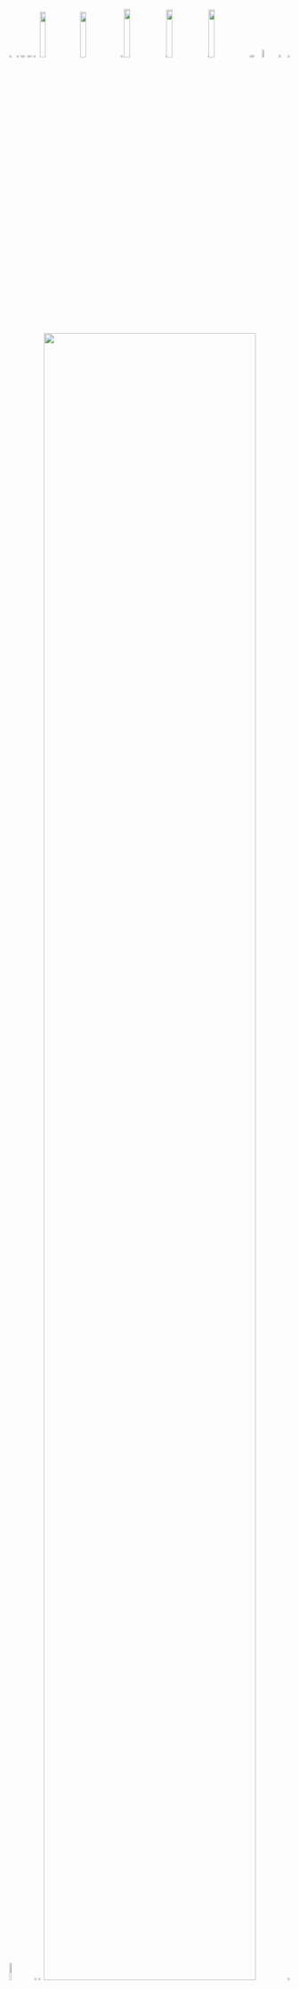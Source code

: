 <picture><source media="(prefers-color-scheme: light)" srcset="https://hayuta14.github.io/main/sd/generated/abb6cc5e1d6ec82b53f5aec53864b66f5336137c9bc8e93fe633f0bcd384b3fdeefd38afd433ff9b12f7ce10311287dd0255a4e37baedb19e35ddee53217684e.png"><source media="(prefers-color-scheme: dark)" srcset="https://hayuta14.github.io/main/sd/generated/8b5341d0e77e5514adcef30b99332f3a3fabb03b8bb9c553dae46defcd458c9fb1d958c491dddbe382a8b253b450c312dfb893242843fc81252323b3d965d70a.png"><img src="https://hayuta14.github.io/main/sd/generated/abb6cc5e1d6ec82b53f5aec53864b66f5336137c9bc8e93fe633f0bcd384b3fdeefd38afd433ff9b12f7ce10311287dd0255a4e37baedb19e35ddee53217684e.png" width="2.4822695035460995%" /></picture><a href="#js-contribution-activity"><picture><source media="(prefers-color-scheme: light)" srcset="https://hayuta14.github.io/main/sd/generated/9549d9d8b237bddd3b3f9bad23c7e3c69e2b1ee6fc394f775d3a73e58cd0591950448b8dc96586c1aba8e2e42742d9b8f7f2c5c155011c6bebd3bfa9780f41d2.png"><source media="(prefers-color-scheme: dark)" srcset="https://hayuta14.github.io/main/sd/generated/f01c57a4b90b3bc464bfd18a9741d43d50f2120d722e49d66e33c5bf2cc7a67aefec4f96af015ea7270455657092f257bf33b682a46e6b30d4c9000a9bff1ad3.png"><img src="https://hayuta14.github.io/main/sd/generated/9549d9d8b237bddd3b3f9bad23c7e3c69e2b1ee6fc394f775d3a73e58cd0591950448b8dc96586c1aba8e2e42742d9b8f7f2c5c155011c6bebd3bfa9780f41d2.png" width="1.4184397163120568%" /></picture></a><picture><source media="(prefers-color-scheme: light)" srcset="https://hayuta14.github.io/main/sd/generated/f06c8a826be4a8d6296c8291cf585a85006330b1d993715ff7a270a4748c842af732d23e0d870f499150f8f96cb81a5b8158f877582d1162c60adf21c011752e.png"><source media="(prefers-color-scheme: dark)" srcset="https://hayuta14.github.io/main/sd/generated/25df61d4e48f96d1395e39814955bd99e1854fb898746458b821e13e3fc6b947200714166666d80414a023c75610b3db0994ab7182df26aa12e328911ab50fde.png"><img src="https://hayuta14.github.io/main/sd/generated/f06c8a826be4a8d6296c8291cf585a85006330b1d993715ff7a270a4748c842af732d23e0d870f499150f8f96cb81a5b8158f877582d1162c60adf21c011752e.png" width="0.9456264775413712%" /></picture><a href="#-the-above-image-is-interactive-try-clicking-on-the-tabs-"><picture><source media="(prefers-color-scheme: light)" srcset="https://hayuta14.github.io/main/sd/generated/c294ed8aefacb4057b66b7d1f7951a2f6a21e75ec14410df21da8a016c4639e772d319f98a5b23148309b971a78dbb271079e81d3c7628138cd5a85ad894f912.png"><source media="(prefers-color-scheme: dark)" srcset="https://hayuta14.github.io/main/sd/generated/9a366619b27f8ffb094098fa8596219161d219707ed67f4609e0ad90851b4d0f554aafa5e61b5f9e15fab6ceae8266e944f7c6558a1eaf6495ea3df4eecc17c6.png"><img src="https://hayuta14.github.io/main/sd/generated/c294ed8aefacb4057b66b7d1f7951a2f6a21e75ec14410df21da8a016c4639e772d319f98a5b23148309b971a78dbb271079e81d3c7628138cd5a85ad894f912.png" width="1.4184397163120568%" /></picture></a><picture><source media="(prefers-color-scheme: light)" srcset="https://hayuta14.github.io/main/sd/generated/f06c8a826be4a8d6296c8291cf585a85006330b1d993715ff7a270a4748c842af732d23e0d870f499150f8f96cb81a5b8158f877582d1162c60adf21c011752e.png"><source media="(prefers-color-scheme: dark)" srcset="https://hayuta14.github.io/main/sd/generated/25df61d4e48f96d1395e39814955bd99e1854fb898746458b821e13e3fc6b947200714166666d80414a023c75610b3db0994ab7182df26aa12e328911ab50fde.png"><img src="https://hayuta14.github.io/main/sd/generated/f06c8a826be4a8d6296c8291cf585a85006330b1d993715ff7a270a4748c842af732d23e0d870f499150f8f96cb81a5b8158f877582d1162c60adf21c011752e.png" width="0.9456264775413712%" /></picture><a href="https://github.com/hayuta14/hayuta14/tree/main"><picture><source media="(prefers-color-scheme: light)" srcset="https://hayuta14.github.io/main/sd/generated/0de2f515233a2c9097c5893417a64578dedef8a834c248dd033db4d74d8dcd081feb4b8a916dbabb3e3618e59c2b5843fcc5094605d34363ac8d109b3958fd22.png"><source media="(prefers-color-scheme: dark)" srcset="https://hayuta14.github.io/main/sd/generated/0dceec8ae7f1c9eb7bddfd74b896362a0224669e290d9c9734e7104c3f6276d69d9f45ae96f6e6035d6cf2a136d55a28a488f891765a4660c4949da12502ec51.png"><img src="https://hayuta14.github.io/main/sd/generated/0de2f515233a2c9097c5893417a64578dedef8a834c248dd033db4d74d8dcd081feb4b8a916dbabb3e3618e59c2b5843fcc5094605d34363ac8d109b3958fd22.png" width="1.4184397163120568%" /></picture></a><picture><source media="(prefers-color-scheme: light)" srcset="https://hayuta14.github.io/main/sd/generated/ea4398040b1d486732f7ff2065ccb4b2561edd09c2d09cdf2e9fad9c520938488a114f0c701863825b1dbf95baf8b2aeb92f8479ac6471656c39dd10e9f16597.png"><source media="(prefers-color-scheme: dark)" srcset="https://hayuta14.github.io/main/sd/generated/78012663ef28b90c1909e7ebcaf8a9bffe6dfe3ae8c1692e77650285e5537a49d6477a8809ee8fa5f251772fab04cc65ad526c0680e4e1b63b8dd0082d141479.png"><img src="https://hayuta14.github.io/main/sd/generated/ea4398040b1d486732f7ff2065ccb4b2561edd09c2d09cdf2e9fad9c520938488a114f0c701863825b1dbf95baf8b2aeb92f8479ac6471656c39dd10e9f16597.png" width="2.2458628841607564%" /></picture><a href="https://github.com/hayuta14"><picture><source media="(prefers-color-scheme: light)" srcset="https://hayuta14.github.io/main/sd/generated/9340d43742fc4536c1913bc4ae4b7a88db9e3a5b35ed9060c11ff5ca0f81870f0d5a1e8079c51fc35248a433b18010863ab09f595821de5bcd32e506744bf4c1.png"><source media="(prefers-color-scheme: dark)" srcset="https://hayuta14.github.io/main/sd/generated/d25086b3938b0918e78a34b9b01d025f7573f1112a63b0261ed7488a556982b7a7fa094928efe09ed43efcdbb45a5504b7e715de33c0819bb6f20ccad4ee7096.png"><img src="https://hayuta14.github.io/main/sd/generated/9340d43742fc4536c1913bc4ae4b7a88db9e3a5b35ed9060c11ff5ca0f81870f0d5a1e8079c51fc35248a433b18010863ab09f595821de5bcd32e506744bf4c1.png" width="14.420803782505912%" /></picture></a><a href="https://www.tiktok.com/@hayuta1412"><picture><source media="(prefers-color-scheme: light)" srcset="https://hayuta14.github.io/main/sd/generated/8ad1071c5ed71eac233dbad58ccfeed344b7f3b1c20c7932b2e38616b0987a7394b4a0718eda8ad176aa38b9b11ec8980ce9ee40bf76d7831daddecd51c35b14.png"><source media="(prefers-color-scheme: dark)" srcset="https://hayuta14.github.io/main/sd/generated/029db2c71faecd06ae7bc3afa2783888c34771fa0fe162d6af13935da4b6611cdd105f2edafca72d02c0b64f4b0d5509531c04b7f69b23d0d1a89b579867a8f0.png"><img src="https://hayuta14.github.io/main/sd/generated/8ad1071c5ed71eac233dbad58ccfeed344b7f3b1c20c7932b2e38616b0987a7394b4a0718eda8ad176aa38b9b11ec8980ce9ee40bf76d7831daddecd51c35b14.png" width="14.420803782505912%" /></picture></a><picture><source media="(prefers-color-scheme: light)" srcset="https://hayuta14.github.io/main/sd/generated/5d5e1caee18ac6d0e11d125ba0b444bb2b0b6da44a9cd43e2495284e4da2d8e5f92f30b225a33ae6717cf0b721e71d88af5975d391ec15b97ef0a0877f6f1dc6.png"><source media="(prefers-color-scheme: dark)" srcset="https://hayuta14.github.io/main/sd/generated/87f3af4dc12eb9c1c0d1efc6c023c02ed3f3a43b29f03226a8ff5a7a78e37acfbe62474dc7314fdf8c033e0094ff5accf922339cd592c7e7d5268246ea8adb60.png"><img src="https://hayuta14.github.io/main/sd/generated/5d5e1caee18ac6d0e11d125ba0b444bb2b0b6da44a9cd43e2495284e4da2d8e5f92f30b225a33ae6717cf0b721e71d88af5975d391ec15b97ef0a0877f6f1dc6.png" width="1.1820330969267139%" /></picture><a href="https://www.instagram.com/hayuta0/"><picture><source media="(prefers-color-scheme: light)" srcset="https://hayuta14.github.io/main/sd/generated/c9300b5b71088eca18d4242e08cdd88fe0e8c6a4046e44c1d4140f5f834d50f17bc52ff50141a03e5f0e6b0f3f7f1d19facffbf25b64293895c4abb752d7fcee.png"><source media="(prefers-color-scheme: dark)" srcset="https://hayuta14.github.io/main/sd/generated/e9ea6ef440b133fa1f11690a225580d8c685cd22520bc0b098e0e8d6bf7b58f5dbec2949a94ddcac04b2137e09ce406ab7506ca9d860a047d20b222d622f2cf8.png"><img src="https://hayuta14.github.io/main/sd/generated/c9300b5b71088eca18d4242e08cdd88fe0e8c6a4046e44c1d4140f5f834d50f17bc52ff50141a03e5f0e6b0f3f7f1d19facffbf25b64293895c4abb752d7fcee.png" width="14.893617021276595%" /></picture></a><picture><source media="(prefers-color-scheme: light)" srcset="https://hayuta14.github.io/main/sd/generated/61f0fac5bf85961cb7a7ccc001c9b76104517716b402122d8c130c9c2a8a52a71c217722d31e8d96c6a0d360b7b0129e1cb9501d0a210ec34591bb4aa9b6ade8.png"><source media="(prefers-color-scheme: dark)" srcset="https://hayuta14.github.io/main/sd/generated/c6c8f7599362a9d397a2bb4e245c044b80f852f5726b4be132d65f05640042c04d61f10eff753dc17e67cef95c06ffd44b6a75a0aec27088235f08bb672b8b66.png"><img src="https://hayuta14.github.io/main/sd/generated/61f0fac5bf85961cb7a7ccc001c9b76104517716b402122d8c130c9c2a8a52a71c217722d31e8d96c6a0d360b7b0129e1cb9501d0a210ec34591bb4aa9b6ade8.png" width="0.2364066193853428%" /></picture><a href="https://x.com/maiducanh1412"><picture><source media="(prefers-color-scheme: light)" srcset="https://hayuta14.github.io/main/sd/generated/736d97cb4744ab8fd76c3129b76ea39ce1a4711f31aed23695280ab47d60194245b0213e43431898e0d358359824e8a5cd9e617bd5734eaffa64468538ec90d1.png"><source media="(prefers-color-scheme: dark)" srcset="https://hayuta14.github.io/main/sd/generated/1963caeff9d70a3f1e8a65e8a4d66c9f5da6cd7ac4bbbe9f9f8b5b81023c41676ed00e511fe9a1fa45c43c3c126a89ad6a9398f97dab725570dc7a3d93cfad97.png"><img src="https://hayuta14.github.io/main/sd/generated/736d97cb4744ab8fd76c3129b76ea39ce1a4711f31aed23695280ab47d60194245b0213e43431898e0d358359824e8a5cd9e617bd5734eaffa64468538ec90d1.png" width="14.775413711583923%" /></picture></a><picture><source media="(prefers-color-scheme: light)" srcset="https://hayuta14.github.io/main/sd/generated/61f0fac5bf85961cb7a7ccc001c9b76104517716b402122d8c130c9c2a8a52a71c217722d31e8d96c6a0d360b7b0129e1cb9501d0a210ec34591bb4aa9b6ade8.png"><source media="(prefers-color-scheme: dark)" srcset="https://hayuta14.github.io/main/sd/generated/c6c8f7599362a9d397a2bb4e245c044b80f852f5726b4be132d65f05640042c04d61f10eff753dc17e67cef95c06ffd44b6a75a0aec27088235f08bb672b8b66.png"><img src="https://hayuta14.github.io/main/sd/generated/61f0fac5bf85961cb7a7ccc001c9b76104517716b402122d8c130c9c2a8a52a71c217722d31e8d96c6a0d360b7b0129e1cb9501d0a210ec34591bb4aa9b6ade8.png" width="0.2364066193853428%" /></picture><a href="https://github.com/hayuta14/hayuta14/tree/main"><picture><source media="(prefers-color-scheme: light)" srcset="https://hayuta14.github.io/main/sd/generated/252c7d40c6fb821be8b39c8b4b0724ea8b33e3e6bfaf7d31ba31eb05b7c2b7f18d05d1a6d18a07720aa6cd686bcad5512162f5d0b0762ea54802d5903541d395.png"><source media="(prefers-color-scheme: dark)" srcset="https://hayuta14.github.io/main/sd/generated/28e1948b38e3f2c31e4dfd5461e52314ae8369211852ef536b4ee310ca1416bc8ab8fe6fc8749318f47ce3d212e9d8eeeccbeff31fe84fd6cb2cef58a589250e.png"><img src="https://hayuta14.github.io/main/sd/generated/252c7d40c6fb821be8b39c8b4b0724ea8b33e3e6bfaf7d31ba31eb05b7c2b7f18d05d1a6d18a07720aa6cd686bcad5512162f5d0b0762ea54802d5903541d395.png" width="14.775413711583923%" /></picture></a><picture><source media="(prefers-color-scheme: light)" srcset="https://hayuta14.github.io/main/sd/generated/23f90f56c4d8a91b7a82678b72314cf110f99ce85126ec301086bb24d99034c55924323011970d306e36fc9e31b7fa2af1939d4ee8ea2ed6a95fbd7d98070021.png"><source media="(prefers-color-scheme: dark)" srcset="https://hayuta14.github.io/main/sd/generated/34b0aee0dca57e795e3ea370dc4fd54a1fee5111943511055c96a3810cf46c04cdcbc8e52ea0484f0d653f66d2067c2210a098fa55e69639ba1edb4022f9888b.png"><img src="https://hayuta14.github.io/main/sd/generated/23f90f56c4d8a91b7a82678b72314cf110f99ce85126ec301086bb24d99034c55924323011970d306e36fc9e31b7fa2af1939d4ee8ea2ed6a95fbd7d98070021.png" width="0.7092198581560284%" /></picture><a href="https://github.com/hayuta14/hayuta14/issues/new"><picture><source media="(prefers-color-scheme: light)" srcset="https://hayuta14.github.io/main/sd/generated/be84d73bdf999ce6d90c19418e6ec90093c0c87ddb10ef21a1bf1d1cd936ef5c9c200c74cd563e54e3be24e21374d27e1fe43660b9e8e106a899510f4634ad17.png"><source media="(prefers-color-scheme: dark)" srcset="https://hayuta14.github.io/main/sd/generated/741a9d5614908f3b84f46fa661819d60169b986420aa37441684332656dfb531b770fb7d13c95ec78a9f7c178888e670739a9f86a848229e0f925bc93dcdb048.png"><img src="https://hayuta14.github.io/main/sd/generated/be84d73bdf999ce6d90c19418e6ec90093c0c87ddb10ef21a1bf1d1cd936ef5c9c200c74cd563e54e3be24e21374d27e1fe43660b9e8e106a899510f4634ad17.png" width="3.546099290780142%" /></picture></a><picture><source media="(prefers-color-scheme: light)" srcset="https://hayuta14.github.io/main/sd/generated/bf7c083066cb3422541e8e3cd3ab6be2e501488f0068e0e24f52cd424d7bea90c15f80b4b65deb1953b9e39293550fed36773f5aa3db417b7b7f4a6655560450.png"><source media="(prefers-color-scheme: dark)" srcset="https://hayuta14.github.io/main/sd/generated/e3294606465429e4fc65849fad0b18ebec51cfef22f1668393610a5823bd494a3ff9a933869d57517f8ef88fa0b12d9f5a9c15d28845c95acf600ed734333cd0.png"><img src="https://hayuta14.github.io/main/sd/generated/bf7c083066cb3422541e8e3cd3ab6be2e501488f0068e0e24f52cd424d7bea90c15f80b4b65deb1953b9e39293550fed36773f5aa3db417b7b7f4a6655560450.png" width="5.91016548463357%" /></picture><a href="https://github.com/hayuta14/hayuta14/tree/main/generator"><picture><source media="(prefers-color-scheme: light)" srcset="https://hayuta14.github.io/main/sd/generated/689eaa4e56582e1814393d3dfcfab123b5cae31c300782c2e0b32c465fe80b9623c6d2c78fd7d41b3d8de5ed116c52954bd217232836289277042e72de7d3089.png"><source media="(prefers-color-scheme: dark)" srcset="https://hayuta14.github.io/main/sd/generated/59716652beb2e2678cbda593c325efa1d706c1ffc3a9d667d90efe5d10ea6fa65fa02f5f94633a7e8e3846e6c21bec28a773725afe5f693358d654a9c857ce1a.png"><img src="https://hayuta14.github.io/main/sd/generated/689eaa4e56582e1814393d3dfcfab123b5cae31c300782c2e0b32c465fe80b9623c6d2c78fd7d41b3d8de5ed116c52954bd217232836289277042e72de7d3089.png" width="3.309692671394799%" /></picture></a><picture><source media="(prefers-color-scheme: light)" srcset="https://hayuta14.github.io/main/sd/generated/67d28bd8b84409ea77e6871e6cdb404c2d2a2b71efcb7212167f31ba786e56f27a134a96620135db5261a08b1e414ca6b6315fd41bb41aae95f6ef2abc06cb82.png"><source media="(prefers-color-scheme: dark)" srcset="https://hayuta14.github.io/main/sd/generated/0902c2549074c7e84cf0b83c66c303abfdbfabe5a6fd7af43253ab91692653e55e148a37e6ae30901b27d264cb3bf2255065741a0761d6bef851d174c27da539.png"><img src="https://hayuta14.github.io/main/sd/generated/67d28bd8b84409ea77e6871e6cdb404c2d2a2b71efcb7212167f31ba786e56f27a134a96620135db5261a08b1e414ca6b6315fd41bb41aae95f6ef2abc06cb82.png" width="0.7092198581560284%" /></picture><picture><source media="(prefers-color-scheme: light)" srcset="https://hayuta14.github.io/main/sd/generated/b20e3b9550b287170be295868f65edac3d4189eae1578aba49d5cab2a69097daf6c5ddf66f8c5300f420b6a3c2f98febbe30091fe23d21e295d0dd825062a45b.png"><source media="(prefers-color-scheme: dark)" srcset="https://hayuta14.github.io/main/sd/generated/951c23cedcdac652c033f5d83bccd056ddb455ae3eecc83f0dd7cf74ef57fd52118ea547dd372d978f340501d63fb6e3d8867ce9ed0104a9e909ded712ed495c.png"><img src="https://hayuta14.github.io/main/sd/generated/b20e3b9550b287170be295868f65edac3d4189eae1578aba49d5cab2a69097daf6c5ddf66f8c5300f420b6a3c2f98febbe30091fe23d21e295d0dd825062a45b.png" width="8.865248226950355%" /></picture><a href="https://github.com/hayuta14"><picture><source media="(prefers-color-scheme: light)" srcset="https://hayuta14.github.io/main/sd/generated/50c5eef86ec2a36fecb6598cb69fdc034922eed4d98c1d372da428236f04ba6cabfc39d943da478e0657f3598d0eda0ae886a68c8fb99df2f30238fa5bff365e.png"><source media="(prefers-color-scheme: dark)" srcset="https://hayuta14.github.io/main/sd/generated/454d132890019fedb86fcddc6cd71757469c549d9e07715a1ff1c92d17663a69bbd1301d82641f735149b9e10ba4cb9c424fa1b0edec8ac5b71e8a3d1ceb86c4.png"><img src="https://hayuta14.github.io/main/sd/generated/50c5eef86ec2a36fecb6598cb69fdc034922eed4d98c1d372da428236f04ba6cabfc39d943da478e0657f3598d0eda0ae886a68c8fb99df2f30238fa5bff365e.png" width="1.5366430260047281%" /></picture></a><picture><source media="(prefers-color-scheme: light)" srcset="https://hayuta14.github.io/main/sd/generated/b85fb7049a6821fc8915369385a39e8a426a6c17ec6eaac2ce098d829d0ae97ac0e5744b5cc678a3d2dfe65107c88d02863fccfbe3500afd771ecc6e9c200bf8.png"><source media="(prefers-color-scheme: dark)" srcset="https://hayuta14.github.io/main/sd/generated/65ed923b5e17022ebdb72fb00f4e556424c84f3ede501d8b8006dbc34ac6253bded2c152c9e547faf36f4ec6d514a925598b7345c4e773bf85b29d451a0e6342.png"><img src="https://hayuta14.github.io/main/sd/generated/b85fb7049a6821fc8915369385a39e8a426a6c17ec6eaac2ce098d829d0ae97ac0e5744b5cc678a3d2dfe65107c88d02863fccfbe3500afd771ecc6e9c200bf8.png" width="1.8912529550827424%" /></picture><a href="https://github.com/hayuta14"><picture><source media="(prefers-color-scheme: light)" srcset="https://hayuta14.github.io/main/sd/generated/15fd660c2ceba3607d39724bb8ee47f28cb036a5e98af18bf0f3ac012dc8a4a7cb74612a253f72b65f4f19c1a73c21817bf6896419a5cd5bc3a8a0ee44a99ed3.png"><source media="(prefers-color-scheme: dark)" srcset="https://hayuta14.github.io/main/sd/generated/5f933e0f07173e86a9deb6286ab5b692646f76948dcbaa0f8b1bf91f5ca08bb15c520e2f88955acce64d1509bb9cf1ac5401551dfd4b7f664736ae7aee205cc2.png"><img src="https://hayuta14.github.io/main/sd/generated/15fd660c2ceba3607d39724bb8ee47f28cb036a5e98af18bf0f3ac012dc8a4a7cb74612a253f72b65f4f19c1a73c21817bf6896419a5cd5bc3a8a0ee44a99ed3.png" width="86.99763593380615%" /></picture></a><picture><source media="(prefers-color-scheme: light)" srcset="https://hayuta14.github.io/main/sd/generated/40204f0bb3f056cd387712574833e372ec284b4c37e97caec0d813d9aa4d1beeb34b21da98920c2c9569423e31f5f24c89c17cacf2cec5b7f36961bb069e1c96.png"><source media="(prefers-color-scheme: dark)" srcset="https://hayuta14.github.io/main/sd/generated/7744272c840db90c80e96a1bb14f5b23240d3301315b7f62ff32acda74c1793a5224f78ff716294cd5407fc152bc4b98b7365f3166f55a0523005eedaed0cb74.png"><img src="https://hayuta14.github.io/main/sd/generated/40204f0bb3f056cd387712574833e372ec284b4c37e97caec0d813d9aa4d1beeb34b21da98920c2c9569423e31f5f24c89c17cacf2cec5b7f36961bb069e1c96.png" width="0.7092198581560284%" /></picture><picture><source media="(prefers-color-scheme: light)" srcset="https://hayuta14.github.io/main/sd/generated/06bdba080769f31a2ca56c77fd94cc5d724903387b1a1537c63e07515a495794f24c5189452ffc04ebcfe94c05dac8f67cfe3d9d7b4ad3bae92a44154c712f61.png"><source media="(prefers-color-scheme: dark)" srcset="https://hayuta14.github.io/main/sd/generated/8d4d662f4b4d87824a302c1583e6f492c42a613d74fa9971969956b88efa09d98705202b5f9f6bf84768323a88d06f4c549d7b98a068589eb50416135d01beb6.png"><img src="https://hayuta14.github.io/main/sd/generated/06bdba080769f31a2ca56c77fd94cc5d724903387b1a1537c63e07515a495794f24c5189452ffc04ebcfe94c05dac8f67cfe3d9d7b4ad3bae92a44154c712f61.png" width="100%" /></picture><picture><source media="(prefers-color-scheme: light)" srcset="https://hayuta14.github.io/main/sd/generated/351903b727a772b56f04b8da981a323bd1d5147219c9be8582fc99b1a319ffce02c2699e63ccb1713e56312a369775cedef245571b185142cabd23c5009e56ae.png"><source media="(prefers-color-scheme: dark)" srcset="https://hayuta14.github.io/main/sd/generated/aece4e23e3e2d06c5b409c7f98572d9d6260907f03ef78f7a6573eacfb7c1171f37a684895b0927723f3b1cbf1a2e0695802c0c58af7d376b96b2f64905b4063.png"><img src="https://hayuta14.github.io/main/sd/generated/351903b727a772b56f04b8da981a323bd1d5147219c9be8582fc99b1a319ffce02c2699e63ccb1713e56312a369775cedef245571b185142cabd23c5009e56ae.png" width="20.44917257683215%" /></picture><a href="https://linkedin.com"><picture><source media="(prefers-color-scheme: light)" srcset="https://hayuta14.github.io/main/sd/generated/b53269e8f753479f99bcfd6ebc89e2008907fe95f497c32cf47111ed22b842a1cee93e31eb40af029a4356d600fe68ebe9526e75c203713d5d39e36ad9e5daa8.png"><source media="(prefers-color-scheme: dark)" srcset="https://hayuta14.github.io/main/sd/generated/6b8bc6db72a170f34d1ded285ec91f07970e9e5755e77b7c5aeda9db1cc7cefd527098de72050db1325c19ef0909596e327d61a77e782a0bee05bfe2a4b2183c.png"><img src="https://hayuta14.github.io/main/sd/generated/b53269e8f753479f99bcfd6ebc89e2008907fe95f497c32cf47111ed22b842a1cee93e31eb40af029a4356d600fe68ebe9526e75c203713d5d39e36ad9e5daa8.png" width="15.839243498817968%" /></picture></a><picture><source media="(prefers-color-scheme: light)" srcset="https://hayuta14.github.io/main/sd/generated/08a4377e312b23ab1d02992ebc4bacec5072b173f2e00bddd7301607aa7c5e55e003077efa8dbb2b9473216bd690fe6adf7e1c1cc98d1e2aa56f3eb17a0239d0.png"><source media="(prefers-color-scheme: dark)" srcset="https://hayuta14.github.io/main/sd/generated/9dbb4a0d4f0a054be2191d663d0d8bdcb979071dae07d744e697e1fb977815b272d0c7e459626af984c8945f249553d533cb6fa52dc00dd3fec2974669288757.png"><img src="https://hayuta14.github.io/main/sd/generated/08a4377e312b23ab1d02992ebc4bacec5072b173f2e00bddd7301607aa7c5e55e003077efa8dbb2b9473216bd690fe6adf7e1c1cc98d1e2aa56f3eb17a0239d0.png" width="6.8557919621749415%" /></picture><a href="https://github.com/hayuta14"><picture><source media="(prefers-color-scheme: light)" srcset="https://hayuta14.github.io/main/sd/generated/985f845df418e88ece7f84a91a30b80b98b982c6450bfc5458e6e4004ea719e453b7c9b53f4ccc4a2a30851548b9572b81f5da660aea3bd325c7047608b0b004.png"><source media="(prefers-color-scheme: dark)" srcset="https://hayuta14.github.io/main/sd/generated/48c71a6f57c384ce6e3d58de62f5590dcfa28ff8244b139da43f6e902ed23a919ea911d590e7a14c9a8cdea613c3b83c497470184c0af7d53995c0a6c43fef01.png"><img src="https://hayuta14.github.io/main/sd/generated/985f845df418e88ece7f84a91a30b80b98b982c6450bfc5458e6e4004ea719e453b7c9b53f4ccc4a2a30851548b9572b81f5da660aea3bd325c7047608b0b004.png" width="13.59338061465721%" /></picture></a><picture><source media="(prefers-color-scheme: light)" srcset="https://hayuta14.github.io/main/sd/generated/3a40ac5cc534f146a0fff87e50797e0708fec2a771729bd9905b6a870de7322fc4fea5c79a58921615df31442febfae81357ac4967783c1b8960d73136a96a35.png"><source media="(prefers-color-scheme: dark)" srcset="https://hayuta14.github.io/main/sd/generated/9906ce3a8598347b3c3310b8f8ad23e3a1bcbb13d1a724c1885a9c4cf07925436643cdef13bf2063e8a415926cf9bea0fa8b9be27a4971d20eab6fdb651ed7a0.png"><img src="https://hayuta14.github.io/main/sd/generated/3a40ac5cc534f146a0fff87e50797e0708fec2a771729bd9905b6a870de7322fc4fea5c79a58921615df31442febfae81357ac4967783c1b8960d73136a96a35.png" width="6.8557919621749415%" /></picture><a href="https://github.com/hayuta14"><picture><source media="(prefers-color-scheme: light)" srcset="https://hayuta14.github.io/main/sd/generated/f3deff97e3acbb66ab3a9c957afdf392d1ae91efa272aed6e73223a64ea2d42b3aa8bd4df816dc9b6c4fd225ba3b90e0dc96d6992d69de65cc5a325bb6ae32b1.png"><source media="(prefers-color-scheme: dark)" srcset="https://hayuta14.github.io/main/sd/generated/73bcd6f9fc767237d55582f6442849165086ea367f0a3fdda73b1984f731992234bfc2498c074de004d122ec4df25a4ffb7dc0cc6cbe814b814d8d78205aed34.png"><img src="https://hayuta14.github.io/main/sd/generated/f3deff97e3acbb66ab3a9c957afdf392d1ae91efa272aed6e73223a64ea2d42b3aa8bd4df816dc9b6c4fd225ba3b90e0dc96d6992d69de65cc5a325bb6ae32b1.png" width="15.839243498817968%" /></picture></a><picture><source media="(prefers-color-scheme: light)" srcset="https://hayuta14.github.io/main/sd/generated/cc4e3b61cf2aeb0cd17d1eb34566b6d9370f784711166bce27982007566e8391375319b7689b7de947c98c8c46419ef75fa881bddc073f5fab5662c4b934931a.png"><source media="(prefers-color-scheme: dark)" srcset="https://hayuta14.github.io/main/sd/generated/e3e6eca3aef1661f7ed2a6bc7dd413ce18b461e03c27590b8494d6b45c73eaff51168145f51c6cb8cb9356e1d117046ce5fa3e9afa0cee6ab266872cb92926ab.png"><img src="https://hayuta14.github.io/main/sd/generated/cc4e3b61cf2aeb0cd17d1eb34566b6d9370f784711166bce27982007566e8391375319b7689b7de947c98c8c46419ef75fa881bddc073f5fab5662c4b934931a.png" width="20.56737588652482%" /></picture><picture><source media="(prefers-color-scheme: light)" srcset="https://hayuta14.github.io/main/sd/generated/050426f473872004101a5f05e4959568c43a92b2b59c12474f28b777478a5c11916dd5391e73151d870410bde6e25f8874802c1ac4ed8fcfb3da49ac7c05439d.png"><source media="(prefers-color-scheme: dark)" srcset="https://hayuta14.github.io/main/sd/generated/cd165813266c21326b5c02f4607a75f526737d5ff37b595dfe4e43e76cc00e33f07ef1da6bd8956d374405fd8b2511bada454a3639360409c69f65feb4a7b106.png"><img src="https://hayuta14.github.io/main/sd/generated/050426f473872004101a5f05e4959568c43a92b2b59c12474f28b777478a5c11916dd5391e73151d870410bde6e25f8874802c1ac4ed8fcfb3da49ac7c05439d.png" width="16.78486997635934%" /></picture><a href="https://github.com/hayuta14/hayuta14/blob/main/README.md#hayuta14"><picture><source media="(prefers-color-scheme: light)" srcset="https://hayuta14.github.io/main/sd/generated/b4a6f19824e6b39214c892c43dc846b6eada82cd95eaacb71853f25ca06f88f84c3b6a6ca2fb4f890d976a6cede70c3129621b3f07233f2f953230f5d2c08d21.png"><source media="(prefers-color-scheme: dark)" srcset="https://hayuta14.github.io/main/sd/generated/f31e96cee35a57dce86e7e9637e08d74ca91bf2b81dc4f69de2f32a22359b8bdc496ab9e97f5f418df7fa5726072c48a503ae3a7f50bfb310effb2545f48bd26.png"><img src="https://hayuta14.github.io/main/sd/generated/b4a6f19824e6b39214c892c43dc846b6eada82cd95eaacb71853f25ca06f88f84c3b6a6ca2fb4f890d976a6cede70c3129621b3f07233f2f953230f5d2c08d21.png" width="43.61702127659575%" /></picture></a><picture><source media="(prefers-color-scheme: light)" srcset="https://hayuta14.github.io/main/sd/generated/a9d1ca2e37092ac39b502f5b510df531c3542c2026d7d8da5672bb6b7e27714d8e8fe9f1e2c2e43e8910ba4322645614a4b11a1b330a628ddce6f8dc73e0d838.png"><source media="(prefers-color-scheme: dark)" srcset="https://hayuta14.github.io/main/sd/generated/1a41c4ad94136f83938bf5411071bb3a7d440e1f057d067f2d8091400d4e42c14f93d0e4ecfc1e7f2414130801d785c957abebb6e7b2e23272bc0f5c97c2f30d.png"><img src="https://hayuta14.github.io/main/sd/generated/a9d1ca2e37092ac39b502f5b510df531c3542c2026d7d8da5672bb6b7e27714d8e8fe9f1e2c2e43e8910ba4322645614a4b11a1b330a628ddce6f8dc73e0d838.png" width="3.4278959810874707%" /></picture><a href="https://www.tiktok.com/@leonsilicon/video/7350626104736025862"><picture><source media="(prefers-color-scheme: light)" srcset="https://hayuta14.github.io/main/sd/generated/00aa8cbb85adbfd56206713e3fc3afc1ac63ea1b2b19c8f060204a8180f63e2bebd240e7feafb98657122f316e8d3a0a653a2bf7fac0e1c1c11b7a97ee0fda11.png"><source media="(prefers-color-scheme: dark)" srcset="https://hayuta14.github.io/main/sd/generated/501b1d0e672a27469a57c8b6242314f7aa4e0031ef0d5c1e4c49f82be2e899bd32eca531937be362fa84c9342e83ade6e1392b3d462a2d1ad02d14792a2ffd4e.png"><img src="https://hayuta14.github.io/main/sd/generated/00aa8cbb85adbfd56206713e3fc3afc1ac63ea1b2b19c8f060204a8180f63e2bebd240e7feafb98657122f316e8d3a0a653a2bf7fac0e1c1c11b7a97ee0fda11.png" width="19.38534278959811%" /></picture></a><picture><source media="(prefers-color-scheme: light)" srcset="https://hayuta14.github.io/main/sd/generated/1ef88b49bc5350269511e5826ba5120718f82762ca053ad4bd3382adc01a4dfe4f3dc93b1b18a7986fa3504c0d12610574aff330af1d45b8da202324a63e15df.png"><source media="(prefers-color-scheme: dark)" srcset="https://hayuta14.github.io/main/sd/generated/cd165813266c21326b5c02f4607a75f526737d5ff37b595dfe4e43e76cc00e33f07ef1da6bd8956d374405fd8b2511bada454a3639360409c69f65feb4a7b106.png"><img src="https://hayuta14.github.io/main/sd/generated/1ef88b49bc5350269511e5826ba5120718f82762ca053ad4bd3382adc01a4dfe4f3dc93b1b18a7986fa3504c0d12610574aff330af1d45b8da202324a63e15df.png" width="16.78486997635934%" /></picture><picture><source media="(prefers-color-scheme: light)" srcset="https://hayuta14.github.io/main/sd/generated/b3b42481b1b860d92094aca2908afb03bac6e04d88d08e8b4475f49cec9db7d67ea9a6c3f54ae4b6fb0923cac9016bfedd77d1c19281735da81e5fed8a36d302.png"><source media="(prefers-color-scheme: dark)" srcset="https://hayuta14.github.io/main/sd/generated/6ec326d9c818a35611dedb957cab262d5b292ba94811aa1d20b869f2510ad0f6a998fc6ab3a7c0d21821dc0dfb2515ae415ba96efc31a51896468a4d37d9f0fb.png"><img src="https://hayuta14.github.io/main/sd/generated/b3b42481b1b860d92094aca2908afb03bac6e04d88d08e8b4475f49cec9db7d67ea9a6c3f54ae4b6fb0923cac9016bfedd77d1c19281735da81e5fed8a36d302.png" width="16.78486997635934%" /></picture><a href="https://github.com/hayuta14/hayuta14/blob/main/README.md#hayuta14"><picture><source media="(prefers-color-scheme: light)" srcset="https://hayuta14.github.io/main/sd/generated/readme-light.cfe44a858a19a26266fcf3ccefb37769a95765ada32cde277d7bdcd2ff439a096840815d7e71d9d397eae8898e978d44ccb8770faef4be645007af505a78cff8.png"><source media="(prefers-color-scheme: dark)" srcset="https://hayuta14.github.io/main/sd/generated/readme-dark.216f2abaed2befa98e5991b26131c4e6f39b72e4a7add962acb6242fc0a58f8aac0f01171c91c8c743f1c19281ff56fdc12dda9ffaa011247662cec2ceda4663.png"><img src="https://hayuta14.github.io/main/sd/generated/readme-light.cfe44a858a19a26266fcf3ccefb37769a95765ada32cde277d7bdcd2ff439a096840815d7e71d9d397eae8898e978d44ccb8770faef4be645007af505a78cff8.png" width="43.61702127659575%" /></picture></a><picture><source media="(prefers-color-scheme: light)" srcset="https://hayuta14.github.io/main/sd/generated/9e9ba37072ca21630e337f7399d557a1402540c540905b93b405735777af4e13f95ea7cbf151ef0a38fe150d6f469d3de11917b6cf72b795d257c5e6f22e1ea4.png"><source media="(prefers-color-scheme: dark)" srcset="https://hayuta14.github.io/main/sd/generated/39822fde2b2347e7db7affdaa9c059284581bc6eee1fbae669659ac91fe92b15774382b295bf0819664c4ce783372e083f0bb85b254f619021b24af35140db4d.png"><img src="https://hayuta14.github.io/main/sd/generated/9e9ba37072ca21630e337f7399d557a1402540c540905b93b405735777af4e13f95ea7cbf151ef0a38fe150d6f469d3de11917b6cf72b795d257c5e6f22e1ea4.png" width="3.4278959810874707%" /></picture><a href="https://www.tiktok.com/@leonsilicon/video/7350626104736025862"><picture><source media="(prefers-color-scheme: light)" srcset="https://hayuta14.github.io/main/sd/generated/72935f8a98d569654aaf179087c0cc6103c229e69b59f24e185d116332c5e8a6f3bfd5fbc1414975c1c534009568158146aa13444a7c43a5fe2df61ff310a06d.png"><source media="(prefers-color-scheme: dark)" srcset="https://hayuta14.github.io/main/sd/generated/1eb01c5b91da4bbd3b3386f26769b874b1b376dbeb3e2d5dc14949f96fc94cc434b6586c1d2b40e5a9fd8e8d7b3ecf2ec88401e40fc4f8200bd8d754a3583379.png"><img src="https://hayuta14.github.io/main/sd/generated/72935f8a98d569654aaf179087c0cc6103c229e69b59f24e185d116332c5e8a6f3bfd5fbc1414975c1c534009568158146aa13444a7c43a5fe2df61ff310a06d.png" width="19.38534278959811%" /></picture></a><picture><source media="(prefers-color-scheme: light)" srcset="https://hayuta14.github.io/main/sd/generated/b3b42481b1b860d92094aca2908afb03bac6e04d88d08e8b4475f49cec9db7d67ea9a6c3f54ae4b6fb0923cac9016bfedd77d1c19281735da81e5fed8a36d302.png"><source media="(prefers-color-scheme: dark)" srcset="https://hayuta14.github.io/main/sd/generated/6ec326d9c818a35611dedb957cab262d5b292ba94811aa1d20b869f2510ad0f6a998fc6ab3a7c0d21821dc0dfb2515ae415ba96efc31a51896468a4d37d9f0fb.png"><img src="https://hayuta14.github.io/main/sd/generated/b3b42481b1b860d92094aca2908afb03bac6e04d88d08e8b4475f49cec9db7d67ea9a6c3f54ae4b6fb0923cac9016bfedd77d1c19281735da81e5fed8a36d302.png" width="16.78486997635934%" /></picture><picture><source media="(prefers-color-scheme: light)" srcset="https://hayuta14.github.io/main/sd/generated/78d10e9d4730eb0f98d542287969b652c62ccb82c8f8a77657cb63e9679940317d7dc8c7fd5f055a38e341e7cd29ab36e73ef5110ca43228781058a16571c15d.png"><source media="(prefers-color-scheme: dark)" srcset="https://hayuta14.github.io/main/sd/generated/c23be76c6a1fab0d4803719da9042ba3ecbbbd3ad77a7fa1b5e509fba51c93faf1a7cc62ade1f59af6962d512f7f9559b38af4bbaa9ad560c41e67bacf28f570.png"><img src="https://hayuta14.github.io/main/sd/generated/78d10e9d4730eb0f98d542287969b652c62ccb82c8f8a77657cb63e9679940317d7dc8c7fd5f055a38e341e7cd29ab36e73ef5110ca43228781058a16571c15d.png" width="35.1063829787234%" /></picture><a href="https://github.com/hayuta14"><picture><source media="(prefers-color-scheme: light)" srcset="https://hayuta14.github.io/main/sd/generated/5d697f3cc1ea83c6ecbb233aea8ea41b0bb25bb00d52548db58d0c7eeec822b6ab3a79a238b1770a7c93c495771b346a65b290d8ca6b77e95ccfea9c84be9ea2.png"><source media="(prefers-color-scheme: dark)" srcset="https://hayuta14.github.io/main/sd/generated/04c11598d046f1fe4f27fde9158ffd994b08005a87800f6598e367687e5b8519ff4e6d48c2742a00170086a211271ee0e918b27f880eeec034e9e86b8f672e4d.png"><img src="https://hayuta14.github.io/main/sd/generated/5d697f3cc1ea83c6ecbb233aea8ea41b0bb25bb00d52548db58d0c7eeec822b6ab3a79a238b1770a7c93c495771b346a65b290d8ca6b77e95ccfea9c84be9ea2.png" width="4.846335697399527%" /></picture></a><a href="https://github.com/hayuta14/hayuta14/issues/new"><picture><source media="(prefers-color-scheme: light)" srcset="https://hayuta14.github.io/main/sd/generated/ec622ee81740a241b690ff00ab589a6e4dcf3b17fb256115466b8d42109d37549081978d6ccd89a759632ef1929a4f2569dbbe61fb0a25d9987c52f365ec1382.png"><source media="(prefers-color-scheme: dark)" srcset="https://hayuta14.github.io/main/sd/generated/4969ea3f9d5dcf7f7e82d8661c41d59386a78109ffd0c5d28492409f2161557826dd2e2f13ede24dde80a2551b01c4d7273a7fe3caa6221b62b4ad15658332cd.png"><img src="https://hayuta14.github.io/main/sd/generated/ec622ee81740a241b690ff00ab589a6e4dcf3b17fb256115466b8d42109d37549081978d6ccd89a759632ef1929a4f2569dbbe61fb0a25d9987c52f365ec1382.png" width="5.08274231678487%" /></picture></a><a href="https://github.com/hayuta14"><picture><source media="(prefers-color-scheme: light)" srcset="https://hayuta14.github.io/main/sd/generated/d5be35058861734c7e260b4ee395027cb9ade638117120d29411980cda0362e3d83743447726ec4b4ae851c819ab171b259467040db47de22a889ecbfdeeb471.png"><source media="(prefers-color-scheme: dark)" srcset="https://hayuta14.github.io/main/sd/generated/e6c6e09325beaafdc66a920627b64ccab849d5df8d8b2a38b7675b7d97afcf682f03b1c879218c7f08a2d6579b6315ceaf10a381bccf6bd3e95205b6d80a5695.png"><img src="https://hayuta14.github.io/main/sd/generated/d5be35058861734c7e260b4ee395027cb9ade638117120d29411980cda0362e3d83743447726ec4b4ae851c819ab171b259467040db47de22a889ecbfdeeb471.png" width="4.609929078014184%" /></picture></a><picture><source media="(prefers-color-scheme: light)" srcset="https://hayuta14.github.io/main/sd/generated/c3c2dfa9818b2e9eb91bcb89ac952e900ef4ef16958faabe244a2c55c352f9145c791642a7a2dcbea5ff156107ec09c4711ed62b72fe9cdaa852353ded50aca4.png"><source media="(prefers-color-scheme: dark)" srcset="https://hayuta14.github.io/main/sd/generated/38b176cdc41d25fb797f6efd865b9ac57d6e491376cce57bb4ea5a93132337deeffe8518e9619938eaa1c239d3c7ac3703f6e0639ce8f2a0a18fc4330a847b33.png"><img src="https://hayuta14.github.io/main/sd/generated/c3c2dfa9818b2e9eb91bcb89ac952e900ef4ef16958faabe244a2c55c352f9145c791642a7a2dcbea5ff156107ec09c4711ed62b72fe9cdaa852353ded50aca4.png" width="0.7092198581560284%" /></picture><a href="https://github.com/hayuta14"><picture><source media="(prefers-color-scheme: light)" srcset="https://hayuta14.github.io/main/sd/generated/ca13df8f96a1f313c1ab51ec7d52af0d95ad547e20386647a8b19474835fcbd0ffd33333b26d78b6b568ebbca283b672e6deb48dd1fed027cbf44defc9974049.png"><source media="(prefers-color-scheme: dark)" srcset="https://hayuta14.github.io/main/sd/generated/b368ece5b1b7387880a3327a3b8f9f020608f57b1bcc66746caf57b9ddf79569c05ebc7fb9e9615e2ff186cea1b6bebf8cdaace2f02d602e15049798851bb223.png"><img src="https://hayuta14.github.io/main/sd/generated/ca13df8f96a1f313c1ab51ec7d52af0d95ad547e20386647a8b19474835fcbd0ffd33333b26d78b6b568ebbca283b672e6deb48dd1fed027cbf44defc9974049.png" width="4.609929078014184%" /></picture></a><a href="https://github.com/hayuta14"><picture><source media="(prefers-color-scheme: light)" srcset="https://hayuta14.github.io/main/sd/generated/bb67afaa3e00028d2fec7845a068e423289df224520e1b4302d000733966f1ab6cd87384d0c7317f5efd8e66a8725420ea1d94b8555d628e51add79bc8a284c1.png"><source media="(prefers-color-scheme: dark)" srcset="https://hayuta14.github.io/main/sd/generated/fd6ca18038840d685050b03442875339b1c8dfda4f8515da97a2686027d1e8dcfa8fd8ee57c5673b5ad82c74d18414e072c7e7522245c9b9ee0f84132e92840f.png"><img src="https://hayuta14.github.io/main/sd/generated/bb67afaa3e00028d2fec7845a068e423289df224520e1b4302d000733966f1ab6cd87384d0c7317f5efd8e66a8725420ea1d94b8555d628e51add79bc8a284c1.png" width="4.964539007092199%" /></picture></a><a href="https://github.com/hayuta14"><picture><source media="(prefers-color-scheme: light)" srcset="https://hayuta14.github.io/main/sd/generated/a1153cbaa93fb0484d1b05e80b93fdebb83c9d76cb9dff97a1e322b2b3f00c6f0a741cc2bd45d143566af46f3869466b1129a3ff02cf2224920ee267cf1633b9.png"><source media="(prefers-color-scheme: dark)" srcset="https://hayuta14.github.io/main/sd/generated/9a492227fbef86800227e60c9f229504a0e4e7e5ccbdc19c7698f7130229f0034b98d6e9c75d2fdb08620df2b6daf3a656bf500fca92fa7f3907e74c6a488e35.png"><img src="https://hayuta14.github.io/main/sd/generated/a1153cbaa93fb0484d1b05e80b93fdebb83c9d76cb9dff97a1e322b2b3f00c6f0a741cc2bd45d143566af46f3869466b1129a3ff02cf2224920ee267cf1633b9.png" width="4.964539007092199%" /></picture></a><a href="https://www.tiktok.com/@leonsilicon/video/7350626104736025862"><picture><source media="(prefers-color-scheme: light)" srcset="https://hayuta14.github.io/main/sd/generated/5fcfebdbf161107b4c7db8641e040a77f10ca3f1afbb55cb693f6262ada56fc76fb98aa3d376b94602354a48cf981d477a0588117c2fc406a472ecef28b9163d.png"><source media="(prefers-color-scheme: dark)" srcset="https://hayuta14.github.io/main/sd/generated/672e1b745897ec137d545b8e457ebf964296624fbffdca26ba8089557d149b79a0c34bbdb45c9ff2cd5e8d0ec54ff453d23dd0ddfc4809c67348fedd3cc48679.png"><img src="https://hayuta14.github.io/main/sd/generated/5fcfebdbf161107b4c7db8641e040a77f10ca3f1afbb55cb693f6262ada56fc76fb98aa3d376b94602354a48cf981d477a0588117c2fc406a472ecef28b9163d.png" width="18.321513002364064%" /></picture></a><picture><source media="(prefers-color-scheme: light)" srcset="https://hayuta14.github.io/main/sd/generated/d90cc104f71a5efb51bc70306b67a6416f35e7f40f0feadf216b54b903439879b5ec586c1e4d83a0b7582faceaf4b0c8adb7ab171479cab3cf81a88bd95cbaf9.png"><source media="(prefers-color-scheme: dark)" srcset="https://hayuta14.github.io/main/sd/generated/1f6c8a826ee56601dbfd3d2a5bc7d16b692b43004fdb5becd5923832c74228c2cccbe8167ae83f77b2137293857872253d12d6f7ce8daac014fbf4190f788e54.png"><img src="https://hayuta14.github.io/main/sd/generated/d90cc104f71a5efb51bc70306b67a6416f35e7f40f0feadf216b54b903439879b5ec586c1e4d83a0b7582faceaf4b0c8adb7ab171479cab3cf81a88bd95cbaf9.png" width="16.78486997635934%" /></picture>
###### 👆 The above image is interactive! Try clicking on the tabs :)